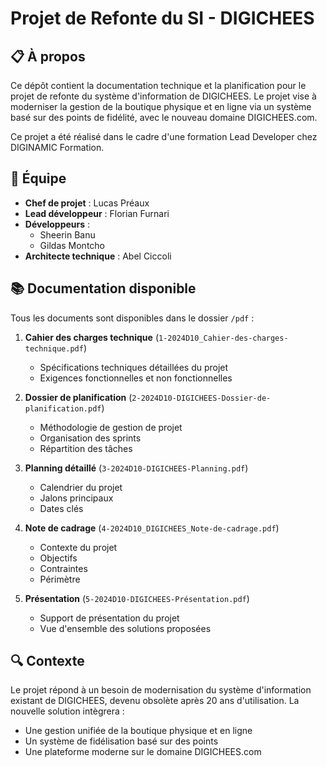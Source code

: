 # Projet de Refonte du SI - DIGICHEES

## 📋 À propos
Ce dépôt contient la documentation technique et la planification pour le projet de refonte du système d'information de DIGICHEES. Le projet vise à moderniser la gestion de la boutique physique et en ligne via un système basé sur des points de fidélité, avec le nouveau domaine DIGICHEES.com.

Ce projet a été réalisé dans le cadre d'une formation Lead Developer chez DIGINAMIC Formation.

## 👥 Équipe
- **Chef de projet** : Lucas Préaux
- **Lead développeur** : Florian Furnari
- **Développeurs** : 
  - Sheerin Banu
  - Gildas Montcho
- **Architecte technique** : Abel Ciccoli

## 📚 Documentation disponible
Tous les documents sont disponibles dans le dossier `/pdf` :

1. **Cahier des charges technique** (`1-2024D10_Cahier-des-charges-technique.pdf`)
   - Spécifications techniques détaillées du projet
   - Exigences fonctionnelles et non fonctionnelles

2. **Dossier de planification** (`2-2024D10-DIGICHEES-Dossier-de-planification.pdf`)
   - Méthodologie de gestion de projet
   - Organisation des sprints
   - Répartition des tâches

3. **Planning détaillé** (`3-2024D10-DIGICHEES-Planning.pdf`)
   - Calendrier du projet
   - Jalons principaux
   - Dates clés

4. **Note de cadrage** (`4-2024D10_DIGICHEES_Note-de-cadrage.pdf`)
   - Contexte du projet
   - Objectifs
   - Contraintes
   - Périmètre

5. **Présentation** (`5-2024D10-DIGICHEES-Présentation.pdf`)
   - Support de présentation du projet
   - Vue d'ensemble des solutions proposées

## 🔍 Contexte
Le projet répond à un besoin de modernisation du système d'information existant de DIGICHEES, devenu obsolète après 20 ans d'utilisation. La nouvelle solution intègrera :
- Une gestion unifiée de la boutique physique et en ligne
- Un système de fidélisation basé sur des points
- Une plateforme moderne sur le domaine DIGICHEES.com

